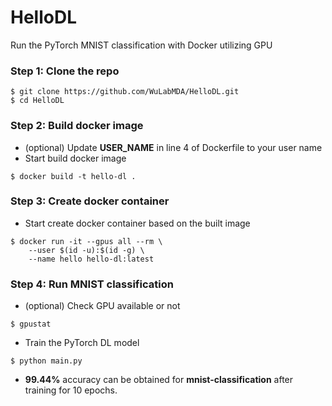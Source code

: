 # HelloDL
Run the PyTorch MNIST classification with Docker utilizing GPU

### Step 1: Clone the repo
```
$ git clone https://github.com/WuLabMDA/HelloDL.git
$ cd HelloDL
```

### Step 2: Build docker image
* (optional) Update **USER_NAME** in line 4 of Dockerfile to your user name
* Start build docker image
```
$ docker build -t hello-dl .
```

### Step 3: Create docker container
* Start create docker container based on the built image
```
$ docker run -it --gpus all --rm \
    --user $(id -u):$(id -g) \
    --name hello hello-dl:latest
```

### Step 4: Run MNIST classification
* (optional) Check GPU available or not
```
$ gpustat
```
* Train the PyTorch DL model
```
$ python main.py
```
* **99.44%** accuracy can be obtained for **mnist-classification** after training for 10 epochs.
